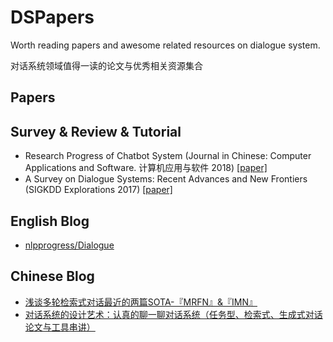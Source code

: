# DSPapers
Worth reading papers and awesome related resources on dialogue system.

对话系统领域值得一读的论文与优秀相关资源集合

## Papers

## Survey & Review & Tutorial
- Research Progress of Chatbot System (Journal in Chinese: Computer Applications and Software. 计算机应用与软件 2018) [[paper]](http://www.shcas.net/jsjyup/pdf/2018/12/%E8%81%8A%E5%A4%A9%E6%9C%BA%E5%99%A8%E4%BA%BA%E7%B3%BB%E7%BB%9F%E7%A0%94%E7%A9%B6%E8%BF%9B%E5%B1%95.pdf)
- A Survey on Dialogue Systems: Recent Advances and New Frontiers (SIGKDD Explorations 2017) [[paper]](https://arxiv.org/abs/1711.01731)

## English Blog
- [nlpprogress/Dialogue](http://nlpprogress.com/english/dialogue.html)

## Chinese Blog
- [浅谈多轮检索式对话最近的两篇SOTA-『MRFN』&『IMN』](https://wyydsb.xin/other/mrfn.html)
- [对话系统的设计艺术：认真的聊一聊对话系统（任务型、检索式、生成式对话论文与工具串讲）](https://zhuanlan.zhihu.com/p/83825070)
